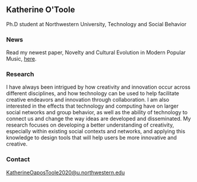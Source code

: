 
## Katherine O'Toole

Ph.D student at Northwestern University, Technology and Social Behavior

### News 
Read my newest paper, Novelty and Cultural Evolution in Modern Popular Music, [here](https://github.com/kmotoole/About/raw/gh-pages/Reference.pdf).

### Research

I have always been intrigued by how creativity and innovation occur across different disciplines, and how technology can be used to help facilitate creative endeavors and innovation through collaboration. I am also interested in the effects that technology and computing have on larger social networks and group behavior, as well as the ability of technology to connect us and change the way ideas are developed and disseminated. My research focuses on developing a better understanding of creativity, especially within existing social contexts and networks, and applying this knowledge to design tools that will help users be more innovative and creative. 



### Contact

KatherineOaposToole2020@u.northwestern.edu
